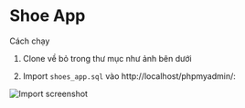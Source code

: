 # Shoe App

Cách chạy

1. Clone về bỏ trong thư mục như ảnh bên dưới

2. Import  `shoes_app.sql` vào http://localhost/phpmyadmin/:

![Import screenshot](https://user-images.githubusercontent.com/93391369/229735830-59b22ad9-b176-4cf8-be22-27485647faf6.png)


